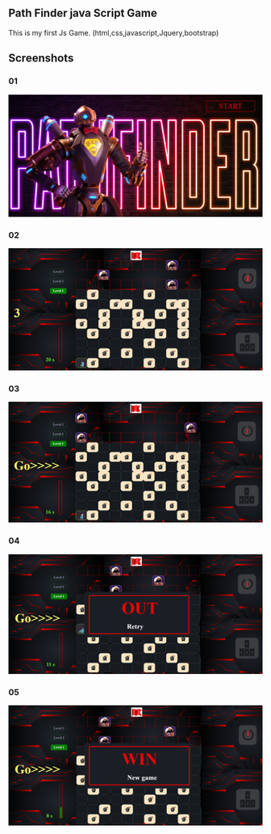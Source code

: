 ## Path Finder java Script Game

This is my first Js Game. 
(html,css,javascript,Jquery,bootstrap)
## Screenshots
### 01
![](assets/img/1.png)
### 02
![](assets/img/2.png)
### 03
![](assets/img/3.png)
### 04
![](assets/img/4.png)
### 05
![](assets/img/5.png)


